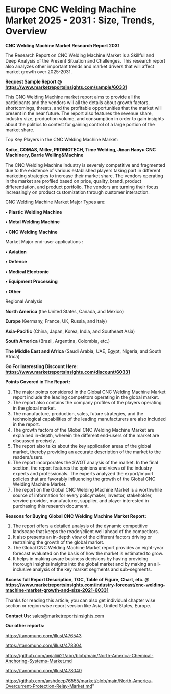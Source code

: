 # Europe CNC Welding Machine Market 2025 - 2031 : Size, Trends, Overview

<strong>CNC Welding Machine Market Research Report 2031</strong>

The Research Report on CNC Welding Machine Market is a Skillful and Deep Analysis of the Present Situation and Challenges. This research report also analyzes other important trends and market drivers that will affect market growth over 2025-2031.

<strong>Request Sample Report @ <a href=https://www.marketreportsinsights.com/sample/60331>https://www.marketreportsinsights.com/sample/60331</a></strong>

This CNC Welding Machine market report aims to provide all the participants and the vendors will all the details about growth factors, shortcomings, threats, and the profitable opportunities that the market will present in the near future. The report also features the revenue share, industry size, production volume, and consumption in order to gain insights about the politics to contest for gaining control of a large portion of the market share.

Top Key Players in the CNC Welding Machine Market:

<strong>Koike, COMAS, Miller, PROMOTECH, Time Welding, Jinan Haoyu CNC Machinery, Barrie Welling&Machine</strong>

The CNC Welding Machine Industry is severely competitive and fragmented due to the existence of various established players taking part in different marketing strategies to increase their market share. The vendors operating in the market are profiled based on price, quality, brand, product differentiation, and product portfolio. The vendors are turning their focus increasingly on product customization through customer interaction.

CNC Welding Machine Market Major Types are:

<strong>• Plastic Welding Machine

• Metal Welding Machine

• CNC Welding Machine</strong>

Market Major end-user applications :

<strong>• Aviation

• Defence

• Medical Electronic

• Equipment Processing

• Other</strong>

Regional Analysis

</u><strong><b>North America</b></strong> (the United States, Canada, and Mexico)

<strong><b>Europe </b></strong>(Germany, France, UK, Russia, and Italy)

<strong><b>Asia-Pacific</b></strong> (China, Japan, Korea, India, and Southeast Asia)

<strong><b>South America</b></strong> (Brazil, Argentina, Colombia, etc.)

<strong><b>The Middle East and Africa</b></strong> (Saudi Arabia, UAE, Egypt, Nigeria, and South Africa)

<strong>Go For Interesting Discount Here: <a href=https://www.marketreportsinsights.com/discount/60331>https://www.marketreportsinsights.com/discount/60331</a></strong>

<strong>Points Covered in The Report:</strong>
<ol>
  <li>The major points considered in the Global CNC Welding Machine Market report include the leading competitors operating in the global market.</li>
  <li>The report also contains the company profiles of the players operating in the global market.</li>
  <li>The manufacture, production, sales, future strategies, and the technological capabilities of the leading manufacturers are also included in the report.</li>
  <li>The growth factors of the Global CNC Welding Machine Market are explained in-depth, wherein the different end-users of the market are discussed precisely.</li>
  <li>The report also talks about the key application areas of the global market, thereby providing an accurate description of the market to the readers/users.</li>
  <li>The report incorporates the SWOT analysis of the market. In the final section, the report features the opinions and views of the industry experts and professionals. The experts analyzed the export/import policies that are favorably influencing the growth of the Global CNC Welding Machine Market.</li>
  <li>The report on the Global CNC Welding Machine Market is a worthwhile source of information for every policymaker, investor, stakeholder, service provider, manufacturer, supplier, and player interested in purchasing this research document.</li>
</ol>
<strong>Reasons for Buying Global CNC Welding Machine Market Report:</strong>

<ol>
  <li>The report offers a detailed analysis of the dynamic competitive landscape that keeps the reader/client well ahead of the competitors.</li>
  <li>It also presents an in-depth view of the different factors driving or restraining the growth of the global market.</li>
  <li>The Global CNC Welding Machine Market report provides an eight-year forecast evaluated on the basis of how the market is estimated to grow.</li>
  <li>It helps in making aware business decisions by having providing thorough insights insights into the global market and by making an all-inclusive analysis of the key market segments and sub-segments.</li>
</ol>
<strong>Access full Report Description, TOC, Table of Figure, Chart, etc. @ <a href=https://www.marketreportsinsights.com/industry-forecast/cnc-welding-machine-market-growth-and-size-2021-60331>https://www.marketreportsinsights.com/industry-forecast/cnc-welding-machine-market-growth-and-size-2021-60331</a></strong>


Thanks for reading this article; you can also get individual chapter wise section or region wise report version like Asia, United States, Europe.

<strong>Contact Us:</strong>
sales@marketreportsinsights.com

<strong>Our other reports:</strong>

<a href=https://tanomuno.com/illust/476543>https://tanomuno.com/illust/476543</a>

<a href=https://tanomuno.com/illust/478304>https://tanomuno.com/illust/478304</a>

<a href=https://github.com/anjaliiii21/abn/blob/main/North-America-Chemical-Anchoring-Systems-Market.md>https://github.com/anjaliiii21/abn/blob/main/North-America-Chemical-Anchoring-Systems-Market.md</a>

<a href=https://tanomuno.com/illust/478040>https://tanomuno.com/illust/478040</a>

<a href=https://github.com/arshdeep76555/market/blob/main/North-America-Overcurrent-Protection-Relay-Market.md>https://github.com/arshdeep76555/market/blob/main/North-America-Overcurrent-Protection-Relay-Market.md</a>"
